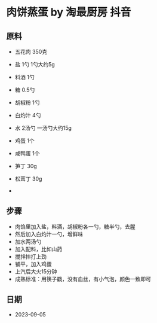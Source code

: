 
# 肉饼蒸蛋 by 淘最厨房 抖音

## 原料
- 五花肉 350克
- 盐 1勺 1勺大约5g
- 料酒 1勺
- 糖 0.5勺
- 胡椒粉 1勺
- 白灼汁 4勺
- 水 2汤勺 一汤勺大约15g
- 鸡蛋 1个
- 咸鸭蛋 1个
- 笋丁 30g
- 松茸丁 30g

- 
## 步骤
- 肉馅里加入盐，料酒，胡椒粉各一勺，糖半勺，去腥
- 然后加入白灼汁一勺，增鲜味
- 加水两汤勺
- 加入配料，比如山药
- 搅拌摔打上劲
- 铺平，加入鸡蛋
- 上汽后大火15分钟
- 成熟标准：用筷子戳，没有血丝，有小气泡，颜色一致即可

## 日期
- 2023-09-05
